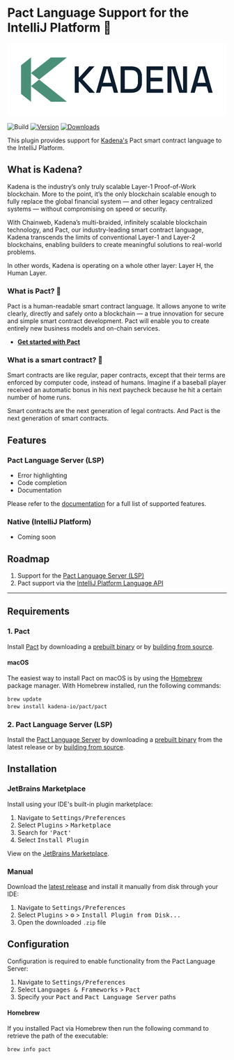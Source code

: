 # Pact Language Support for the IntelliJ Platform 🚀

<p align="center">
    <picture>
        <source srcset="./images/kadena-logotype-light.svg" media="(prefers-color-scheme: dark)"/>
        <img src="./images/kadena-logotype-dark.svg" width="830" alt="Kadena logo" />
    </picture>
</p>

![Build](https://github.com/lukeribchester/pact-intellij/workflows/Build/badge.svg)
[![Version](https://img.shields.io/jetbrains/plugin/v/20532.svg)](https://plugins.jetbrains.com/plugin/20532)
[![Downloads](https://img.shields.io/jetbrains/plugin/d/20532.svg)](https://plugins.jetbrains.com/plugin/20532)

<!-- Plugin description -->
This plugin provides support for [Kadena's](https://kadena.io/) Pact smart contract language to the IntelliJ Platform.

## What is Kadena?
Kadena is the industry’s only truly scalable Layer-1 Proof-of-Work blockchain. More to the point, it’s the only 
blockchain scalable enough to fully replace the global financial system — and other legacy centralized systems — 
without compromising on speed or security.

With Chainweb, Kadena’s multi-braided, infinitely scalable blockchain technology, and Pact, our industry-leading smart 
contract language, Kadena transcends the limits of conventional Layer-1 and Layer-2 blockchains, enabling builders to 
create meaningful solutions to real-world problems.

In other words, Kadena is operating on a whole other layer: Layer H, the Human Layer.

### What is Pact? 🤝
Pact is a human-readable smart contract language. It allows anyone to write clearly, directly and safely onto a 
blockchain — a true innovation for secure and simple smart contract development. Pact will enable you to create 
entirely new business models and on-chain services.

- [**Get started with Pact**](https://docs.kadena.io/pact)

### What is a smart contract? 📑

Smart contracts are like regular, paper contracts, except that their terms are enforced by computer code, instead of 
humans. Imagine if a baseball player received an automatic bonus in his next paycheck because he hit a certain number 
of home runs.

Smart contracts are the next generation of legal contracts. And Pact is the next generation of smart contracts.

## Features

### Pact Language Server (LSP)

- Error highlighting
- Code completion
- Documentation

Please refer to the [documentation](https://github.com/kadena-io/pact-lsp/tree/main#supported-features) for a full list
of supported features.

### Native (IntelliJ Platform)

- Coming soon

## Roadmap

1. Support for the [Pact Language Server (LSP)](https://github.com/kadena-io/pact-lsp/tree/main#supported-features)
2. Pact support via the
   [IntelliJ Platform Language API](https://plugins.jetbrains.com/docs/intellij/custom-language-support.html)
<!-- Plugin description end -->

---

## Requirements

### 1. Pact

Install [Pact](https://github.com/kadena-io/pact) by downloading a 
[prebuilt binary](https://github.com/kadena-io/pact#binary-downloads) or by 
[building from source](https://github.com/kadena-io/pact#building-from-source).

#### macOS

The easiest way to install Pact on macOS is by using the [Homebrew](https://brew.sh) package manager. With Homebrew 
installed, run the following commands:

```bash
brew update
brew install kadena-io/pact/pact
```

### 2. Pact Language Server (LSP)

Install the [Pact Language Server](https://github.com/kadena-io/pact-lsp) by downloading a 
[prebuilt binary](https://github.com/kadena-io/pact-lsp/releases/latest) from the latest release or by 
[building from source](https://github.com/kadena-io/pact-lsp#building-from-source).

## Installation

### JetBrains Marketplace

Install using your IDE's built-in plugin marketplace:

1. Navigate to <kbd>Settings/Preferences</kbd>
2. Select <kbd>Plugins</kbd> > <kbd>Marketplace</kbd>
3. Search for <kbd>'Pact'</kbd>
4. Select <kbd>Install Plugin</kbd>

View on the [JetBrains Marketplace](https://plugins.jetbrains.com/plugin/23581-pact).

### Manual

Download the [latest release](https://github.com/lukeribchester/pact-intellij/releases/latest) and install it manually
from disk through your IDE:

1. Navigate to <kbd>Settings/Preferences</kbd>
2. Select <kbd>Plugins</kbd> > <kbd>⚙️</kbd> > <kbd>Install Plugin from Disk...</kbd>
3. Open the downloaded `.zip` file

## Configuration

Configuration is required to enable functionality from the Pact Language Server:

1. Navigate to <kbd>Settings/Preferences</kbd>
2. Select <kbd>Languages & Frameworks</kbd> > <kbd>Pact</kbd>
3. Specify your <kbd>Pact</kbd> and <kbd>Pact Language Server</kbd> paths

#### Homebrew

If you installed Pact via Homebrew then run the following command to retrieve the path of the executable:

```bash
brew info pact
```
